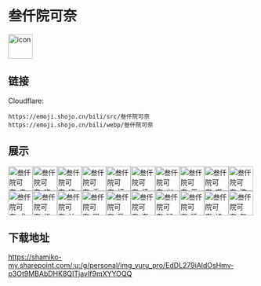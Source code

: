 # 叁仟院可奈
<img src="https://emoji.shojo.cn/bili/src/叁仟院可奈/icon.png" width="50" height="50" alt="icon">

## 链接
Cloudflare:
```
https://emoji.shojo.cn/bili/src/叁仟院可奈
https://emoji.shojo.cn/bili/webp/叁仟院可奈
```
## 展示
<img src="https://emoji.shojo.cn/bili/src/叁仟院可奈/叁仟院可奈-亲亲.png" width="50" height="50" alt="叁仟院可奈-亲亲"><img src="https://emoji.shojo.cn/bili/src/叁仟院可奈/叁仟院可奈-吃惊.png" width="50" height="50" alt="叁仟院可奈-吃惊"><img src="https://emoji.shojo.cn/bili/src/叁仟院可奈/叁仟院可奈-吃瓜.png" width="50" height="50" alt="叁仟院可奈-吃瓜"><img src="https://emoji.shojo.cn/bili/src/叁仟院可奈/叁仟院可奈-委屈.png" width="50" height="50" alt="叁仟院可奈-委屈"><img src="https://emoji.shojo.cn/bili/src/叁仟院可奈/叁仟院可奈-打call.png" width="50" height="50" alt="叁仟院可奈-打call"><img src="https://emoji.shojo.cn/bili/src/叁仟院可奈/叁仟院可奈-愤怒.png" width="50" height="50" alt="叁仟院可奈-愤怒"><img src="https://emoji.shojo.cn/bili/src/叁仟院可奈/叁仟院可奈-兴奋.png" width="50" height="50" alt="叁仟院可奈-兴奋"><img src="https://emoji.shojo.cn/bili/src/叁仟院可奈/叁仟院可奈-无语.png" width="50" height="50" alt="叁仟院可奈-无语"><img src="https://emoji.shojo.cn/bili/src/叁仟院可奈/叁仟院可奈-嘲笑.png" width="50" height="50" alt="叁仟院可奈-嘲笑"><img src="https://emoji.shojo.cn/bili/src/叁仟院可奈/叁仟院可奈-流汗.png" width="50" height="50" alt="叁仟院可奈-流汗"><img src="https://emoji.shojo.cn/bili/src/叁仟院可奈/叁仟院可奈-求求.png" width="50" height="50" alt="叁仟院可奈-求求"><img src="https://emoji.shojo.cn/bili/src/叁仟院可奈/叁仟院可奈-指指点点.png" width="50" height="50" alt="叁仟院可奈-指指点点"><img src="https://emoji.shojo.cn/bili/src/叁仟院可奈/叁仟院可奈-社恐.png" width="50" height="50" alt="叁仟院可奈-社恐"><img src="https://emoji.shojo.cn/bili/src/叁仟院可奈/叁仟院可奈-哭哭.png" width="50" height="50" alt="叁仟院可奈-哭哭"><img src="https://emoji.shojo.cn/bili/src/叁仟院可奈/叁仟院可奈-爱你.png" width="50" height="50" alt="叁仟院可奈-爱你"><img src="https://emoji.shojo.cn/bili/src/叁仟院可奈/叁仟院可奈-老司机.png" width="50" height="50" alt="叁仟院可奈-老司机"><img src="https://emoji.shojo.cn/bili/src/叁仟院可奈/叁仟院可奈-疑问.png" width="50" height="50" alt="叁仟院可奈-疑问"><img src="https://emoji.shojo.cn/bili/src/叁仟院可奈/叁仟院可奈-骄傲.png" width="50" height="50" alt="叁仟院可奈-骄傲"><img src="https://emoji.shojo.cn/bili/src/叁仟院可奈/叁仟院可奈-被抓.png" width="50" height="50" alt="叁仟院可奈-被抓"><img src="https://emoji.shojo.cn/bili/src/叁仟院可奈/叁仟院可奈-气气.png" width="50" height="50" alt="叁仟院可奈-气气">

## 下载地址

https://shamiko-my.sharepoint.com/:u:/g/personal/img_yuru_pro/EdDL279iAldOsHmv-p3Ot9MBAbDHK8QITjavIf9mXYYOQQ